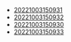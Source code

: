 - [20221003150931](/zet/20221003150931/README.md)
- [20221003150932](/zet/20221003150932/README.md)
- [20221003150930](/zet/20221003150930/README.md)
- [20221003150933](/zet/20221003150933/README.md)
